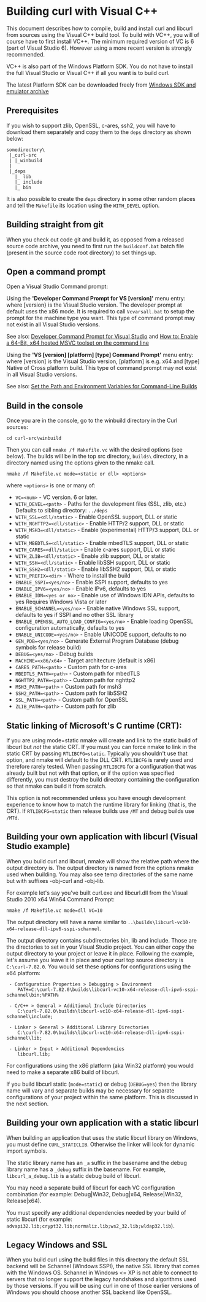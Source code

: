 <!--
Copyright (C) 2000 - 2022 Daniel Stenberg, <daniel@haxx.se>, et al.

SPDX-License-Identifier: curl
-->

# Building curl with Visual C++

 This document describes how to compile, build and install curl and libcurl
 from sources using the Visual C++ build tool. To build with VC++, you will of
 course have to first install VC++. The minimum required version of VC is 6
 (part of Visual Studio 6). However using a more recent version is strongly
 recommended.

 VC++ is also part of the Windows Platform SDK. You do not have to install the
 full Visual Studio or Visual C++ if all you want is to build curl.

 The latest Platform SDK can be downloaded freely from [Windows SDK and
 emulator
 archive](https://developer.microsoft.com/en-us/windows/downloads/sdk-archive)

## Prerequisites

 If you wish to support zlib, OpenSSL, c-ares, ssh2, you will have to download
 them separately and copy them to the `deps` directory as shown below:

    somedirectory\
     |_curl-src
     | |_winbuild
     |
     |_deps
       |_ lib
       |_ include
       |_ bin

 It is also possible to create the `deps` directory in some other random places
 and tell the `Makefile` its location using the `WITH_DEVEL` option.

## Building straight from git

 When you check out code git and build it, as opposed from a released source
 code archive, you need to first run the `buildconf.bat` batch file (present
 in the source code root directory) to set things up.

## Open a command prompt

Open a Visual Studio Command prompt:

 Using the **'Developer Command Prompt for VS [version]'** menu entry: where
 [version} is the Visual Studio version. The developer prompt at default uses
 the x86 mode. It is required to call `Vcvarsall.bat` to setup the prompt for
 the machine type you want. This type of command prompt may not exist in all
 Visual Studio versions.

 See also: [Developer Command Prompt for Visual
 Studio](https://docs.microsoft.com/en-us/dotnet/framework/tools/developer-command-prompt-for-vs)
 and [How to: Enable a 64-Bit, x64 hosted MSVC toolset on the command
 line](https://docs.microsoft.com/en-us/cpp/build/how-to-enable-a-64-bit-visual-cpp-toolset-on-the-command-line)

 Using the **'VS [version] [platform] [type] Command Prompt'** menu entry:
 where [version] is the Visual Studio version, [platform] is e.g. x64 and
 [type] Native of Cross platform build. This type of command prompt may not
 exist in all Visual Studio versions.

 See also: [Set the Path and Environment Variables for Command-Line Builds](https://docs.microsoft.com/en-us/cpp/build/building-on-the-command-line)

## Build in the console

 Once you are in the console, go to the winbuild directory in the Curl
 sources:

    cd curl-src\winbuild

 Then you can call `nmake /f Makefile.vc` with the desired options (see
 below). The builds will be in the top src directory, `builds\` directory, in
 a directory named using the options given to the nmake call.

    nmake /f Makefile.vc mode=<static or dll> <options>

where `<options>` is one or many of:

 - `VC=<num>`                    - VC version. 6 or later.
 - `WITH_DEVEL=<path>`           - Paths for the development files (SSL, zlib, etc.)
                                   Defaults to sibling directory: `../deps`
 - `WITH_SSL=<dll/static>`       - Enable OpenSSL support, DLL or static
 - `WITH_NGHTTP2=<dll/static>`   - Enable HTTP/2 support, DLL or static
 - `WITH_MSH3=<dll/static>`      - Enable (experimental) HTTP/3 support, DLL or static
 - `WITH_MBEDTLS=<dll/static>`   - Enable mbedTLS support, DLL or static
 - `WITH_CARES=<dll/static>`     - Enable c-ares support, DLL or static
 - `WITH_ZLIB=<dll/static>`      - Enable zlib support, DLL or static
 - `WITH_SSH=<dll/static>`       - Enable libSSH support, DLL or static
 - `WITH_SSH2=<dll/static>`      - Enable libSSH2 support, DLL or static
 - `WITH_PREFIX=<dir>`           - Where to install the build
 - `ENABLE_SSPI=<yes/no>`        - Enable SSPI support, defaults to yes
 - `ENABLE_IPV6=<yes/no>`        - Enable IPv6, defaults to yes
 - `ENABLE_IDN=<yes or no>`      - Enable use of Windows IDN APIs, defaults to yes
                                   Requires Windows Vista or later
 - `ENABLE_SCHANNEL=<yes/no>`    - Enable native Windows SSL support, defaults
                                   to yes if SSPI and no other SSL library
 - `ENABLE_OPENSSL_AUTO_LOAD_CONFIG=<yes/no>`
                                 - Enable loading OpenSSL configuration
                                   automatically, defaults to yes
 - `ENABLE_UNICODE=<yes/no>`     - Enable UNICODE support, defaults to no
 - `GEN_PDB=<yes/no>`            - Generate External Program Database
                                   (debug symbols for release build)
 - `DEBUG=<yes/no>`              - Debug builds
 - `MACHINE=<x86/x64>`           - Target architecture (default is x86)
 - `CARES_PATH=<path>`           - Custom path for c-ares
 - `MBEDTLS_PATH=<path>`         - Custom path for mbedTLS
 - `NGHTTP2_PATH=<path>`         - Custom path for nghttp2
 - `MSH3_PATH=<path>`            - Custom path for msh3
 - `SSH2_PATH=<path>`            - Custom path for libSSH2
 - `SSL_PATH=<path>`             - Custom path for OpenSSL
 - `ZLIB_PATH=<path>`            - Custom path for zlib

## Static linking of Microsoft's C runtime (CRT):

 If you are using mode=static nmake will create and link to the static build
 of libcurl but *not* the static CRT. If you must you can force nmake to link
 in the static CRT by passing `RTLIBCFG=static`. Typically you shouldn't use
 that option, and nmake will default to the DLL CRT. `RTLIBCFG` is rarely used
 and therefore rarely tested. When passing `RTLIBCFG` for a configuration that
 was already built but not with that option, or if the option was specified
 differently, you must destroy the build directory containing the
 configuration so that nmake can build it from scratch.

 This option is not recommended unless you have enough development experience
 to know how to match the runtime library for linking (that is, the CRT). If
 `RTLIBCFG=static` then release builds use `/MT` and debug builds use `/MTd`.

## Building your own application with libcurl (Visual Studio example)

 When you build curl and libcurl, nmake will show the relative path where the
 output directory is. The output directory is named from the options nmake used
 when building. You may also see temp directories of the same name but with
 suffixes -obj-curl and -obj-lib.

 For example let's say you've built curl.exe and libcurl.dll from the Visual
 Studio 2010 x64 Win64 Command Prompt:

    nmake /f Makefile.vc mode=dll VC=10

 The output directory will have a name similar to
 `..\builds\libcurl-vc10-x64-release-dll-ipv6-sspi-schannel`.

 The output directory contains subdirectories bin, lib and include. Those are
 the directories to set in your Visual Studio project. You can either copy the
 output directory to your project or leave it in place. Following the example,
 let's assume you leave it in place and your curl top source directory is
 `C:\curl-7.82.0`. You would set these options for configurations using the
 x64 platform:

~~~
 - Configuration Properties > Debugging > Environment
    PATH=C:\curl-7.82.0\builds\libcurl-vc10-x64-release-dll-ipv6-sspi-schannel\bin;%PATH%

 - C/C++ > General > Additional Include Directories
    C:\curl-7.82.0\builds\libcurl-vc10-x64-release-dll-ipv6-sspi-schannel\include;

 - Linker > General > Additional Library Directories
    C:\curl-7.82.0\builds\libcurl-vc10-x64-release-dll-ipv6-sspi-schannel\lib;

 - Linker > Input > Additional Dependencies
    libcurl.lib;
~~~

 For configurations using the x86 platform (aka Win32 platform) you would
 need to make a separate x86 build of libcurl.

 If you build libcurl static (`mode=static`) or debug (`DEBUG=yes`) then the
 library name will vary and separate builds may be necessary for separate
 configurations of your project within the same platform. This is discussed in
 the next section.

## Building your own application with a static libcurl

 When building an application that uses the static libcurl library on Windows,
 you must define `CURL_STATICLIB`. Otherwise the linker will look for dynamic
 import symbols.

 The static library name has an `_a` suffix in the basename and the debug
 library name has a `_debug` suffix in the basename. For example,
 `libcurl_a_debug.lib` is a static debug build of libcurl.

 You may need a separate build of libcurl for each VC configuration combination
 (for example: Debug|Win32, Debug|x64, Release|Win32, Release|x64).

 You must specify any additional dependencies needed by your build of static
 libcurl (for example:
 `advapi32.lib;crypt32.lib;normaliz.lib;ws2_32.lib;wldap32.lib`).

## Legacy Windows and SSL

 When you build curl using the build files in this directory the default SSL
 backend will be Schannel (Windows SSPI), the native SSL library that comes
 with the Windows OS. Schannel in Windows <= XP is not able to connect to
 servers that no longer support the legacy handshakes and algorithms used by
 those versions. If you will be using curl in one of those earlier versions of
 Windows you should choose another SSL backend like OpenSSL.
